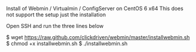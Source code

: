 Install of Webmin / Virtualmin / ConfigServer on CentOS 6 x64
This does not support the setup just the installation

Open SSH and run the three lines below

$ wget https://raw.github.com/clickdriven/webmin/master/installwebmin.sh
$ chmod +x installwebmin.sh
$ ./installwebmin.sh
